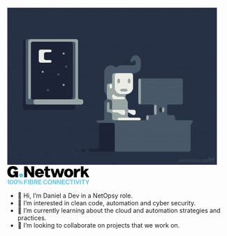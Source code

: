 ![](https://github.com/DanielRebolo-gnetwork/DanielRebolo-gnetwork/blob/main/codingGif.gif?raw=true)
![](https://github.com/DanielRebolo-gnetwork/DanielRebolo-gnetwork/blob/main/gnetwork-logo-reverse.png)

- 👋 Hi, I’m Daniel a Dev in a NetOpsy role.
- 👀 I’m interested in clean code, automation and cyber security.
- 🌱 I’m currently learning about the cloud and automation strategies and practices.
- 💞️ I’m looking to collaborate on projects that we work on.
